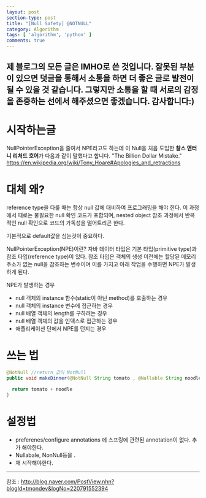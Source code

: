 ```yaml
---
layout: post
section-type: post
title: "[Null Safety] @NOTNULL"
category: Algorithm
tags: [ 'algorithm', 'python' ]
comments: true
---
```

제 블로그의 모든 글은 IMHO로 쓴 것입니다.
잘못된 부분이 있으면 덧글을 통해서 소통을 하면 더 좋은 글로 발전이 될 수 있을 것 같습니다.
그렇지만 소통을 할 때 서로의 감정을 존중하는 선에서 해주셨으면 좋겠습니다.
감사합니다:)
---

# 시작하는글
NullPointerException을 줄여서 NPE라고도 하는데 이 Null을 처음 도입한 <b>찰스 앤터니 리처드 호어</b>가 다음과 같이 말했다고 합니다.
"The Billion Dollar Mistake."
https://en.wikipedia.org/wiki/Tony_Hoare#Apologies_and_retractions


# 대체 왜?

reference type을 다룰 때는 항상 null 값에 대비하여 프로그래밍을 해야 한다. 이 과정에서 때로는 불필요한 null 확인 코드가 포함되며, nested object 참조 과정에서 반복적인 null 확인으로 코드의 가독성을 떨어트리곤 한다.

기본적으로 default값을 심는것이 중요하다.




NullPointerException(NPE)이란?
자바 데이터 타입은 기본 타입(primitive type)과 참조 타입(reference type)이 있다. 참조 타입은 객체의 생성 이전에는 할당된 메모리 주소가 없는 null을 참조하는 변수이며 이를 가지고 아래 작업을 수행하면 NPE가 발생하게 된다.

NPE가 발생하는 경우
 * null 객체의 instance 함수(static이 아닌 method)를 호출하는 경우
 * null 객체의 instance 변수에 접근하는 경우
 * null 배열 객체의 length를 구하려는 경우
 * null 배열 객체의 값을 인덱스로 접근하는 경우
 * 애플리케이션 단에서 NPE를 던지는 경우






# 쓰는 법
``` java
@NotNull //return 값이 NotNull
public void makeDinner(@NotNull String tomato , @Nullable String noodle) { /*매개변수가 NotNull*/

  return tomato + noodle
}
```

# 설정법
- preferenes/configure annotations 에 스프링에 관련된 annotation이 없다. 추가 해야한다.
- Nullabale, NonNull등을 .
- 재 시작해야한다.

---
참조 :
http://blog.naver.com/PostView.nhn?blogId=tmondev&logNo=220791552394
